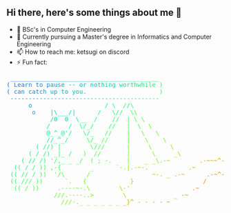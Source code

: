 ## Hi there, here's some things about me 👋

- 🔭 BSc's in Computer Engineering
- 🌱 Currently pursuing a Master's degree in Informatics and Computer Engineering  
- 📫 How to reach me: ketsugi on discord 
- ⚡ Fun fact:
<pre><font color="#285BFB"> </font><font color="#255FFA">_</font><font color="#2264F9">_</font><font color="#1F68F7">_</font><font color="#1D6CF6">_</font><font color="#1A70F4">_</font><font color="#1874F3">_</font><font color="#1578F1">_</font><font color="#137DEF">_</font><font color="#1181ED">_</font><font color="#0F85EB">_</font><font color="#0D89E8">_</font><font color="#0B8EE6">_</font><font color="#0A92E3">_</font><font color="#0896E1">_</font><font color="#079ADE">_</font><font color="#059EDB">_</font><font color="#04A2D8">_</font><font color="#03A6D5">_</font><font color="#03AAD2">_</font><font color="#02AECE">_</font><font color="#01B2CB">_</font><font color="#01B6C7">_</font><font color="#01BAC4">_</font><font color="#01BEC0">_</font><font color="#01C1BD">_</font><font color="#01C5B9">_</font><font color="#01C8B5">_</font><font color="#01CCB1">_</font><font color="#02CFAD">_</font><font color="#03D2A9">_</font><font color="#04D6A5">_</font><font color="#05D9A1">_</font><font color="#06DC9D">_</font><font color="#07DE99">_</font><font color="#08E195">_</font><font color="#0AE491">_</font><font color="#0CE68D">_</font><font color="#0DE988">_</font><font color="#0FEB84">_</font><font color="#11ED80">_</font><font color="#14EF7C">_</font>
<font color="#1F68F7">(</font><font color="#1D6CF6"> </font><font color="#1A70F4">L</font><font color="#1874F3">e</font><font color="#1578F1">a</font><font color="#137DEF">r</font><font color="#1181ED">n</font><font color="#0F85EB"> </font><font color="#0D89E8">t</font><font color="#0B8EE6">o</font><font color="#0A92E3"> </font><font color="#0896E1">p</font><font color="#079ADE">a</font><font color="#059EDB">u</font><font color="#04A2D8">s</font><font color="#03A6D5">e</font><font color="#03AAD2"> </font><font color="#02AECE">-</font><font color="#01B2CB">-</font><font color="#01B6C7"> </font><font color="#01BAC4">o</font><font color="#01BEC0">r</font><font color="#01C1BD"> </font><font color="#01C5B9">n</font><font color="#01C8B5">o</font><font color="#01CCB1">t</font><font color="#02CFAD">h</font><font color="#03D2A9">i</font><font color="#04D6A5">n</font><font color="#05D9A1">g</font><font color="#06DC9D"> </font><font color="#07DE99">w</font><font color="#08E195">o</font><font color="#0AE491">r</font><font color="#0CE68D">t</font><font color="#0DE988">h</font><font color="#0FEB84">w</font><font color="#11ED80">h</font><font color="#14EF7C">i</font><font color="#16F177">l</font><font color="#18F373">e</font><font color="#1BF56F"> </font><font color="#1DF66B">)</font>
<font color="#1874F3">(</font><font color="#1578F1"> </font><font color="#137DEF">c</font><font color="#1181ED">a</font><font color="#0F85EB">n</font><font color="#0D89E8"> </font><font color="#0B8EE6">c</font><font color="#0A92E3">a</font><font color="#0896E1">t</font><font color="#079ADE">c</font><font color="#059EDB">h</font><font color="#04A2D8"> </font><font color="#03A6D5">u</font><font color="#03AAD2">p</font><font color="#02AECE"> </font><font color="#01B2CB">t</font><font color="#01B6C7">o</font><font color="#01BAC4"> </font><font color="#01BEC0">y</font><font color="#01C1BD">o</font><font color="#01C5B9">u</font><font color="#01C8B5">.</font><font color="#01CCB1"> </font><font color="#02CFAD"> </font><font color="#03D2A9"> </font><font color="#04D6A5"> </font><font color="#05D9A1"> </font><font color="#06DC9D"> </font><font color="#07DE99"> </font><font color="#08E195"> </font><font color="#0AE491"> </font><font color="#0CE68D"> </font><font color="#0DE988"> </font><font color="#0FEB84"> </font><font color="#11ED80"> </font><font color="#14EF7C"> </font><font color="#16F177"> </font><font color="#18F373"> </font><font color="#1BF56F"> </font><font color="#1DF66B"> </font><font color="#20F867"> </font><font color="#23F962"> </font><font color="#26FA5E">)</font>
<font color="#1181ED"> </font><font color="#0F85EB">-</font><font color="#0D89E8">-</font><font color="#0B8EE6">-</font><font color="#0A92E3">-</font><font color="#0896E1">-</font><font color="#079ADE">-</font><font color="#059EDB">-</font><font color="#04A2D8">-</font><font color="#03A6D5">-</font><font color="#03AAD2">-</font><font color="#02AECE">-</font><font color="#01B2CB">-</font><font color="#01B6C7">-</font><font color="#01BAC4">-</font><font color="#01BEC0">-</font><font color="#01C1BD">-</font><font color="#01C5B9">-</font><font color="#01C8B5">-</font><font color="#01CCB1">-</font><font color="#02CFAD">-</font><font color="#03D2A9">-</font><font color="#04D6A5">-</font><font color="#05D9A1">-</font><font color="#06DC9D">-</font><font color="#07DE99">-</font><font color="#08E195">-</font><font color="#0AE491">-</font><font color="#0CE68D">-</font><font color="#0DE988">-</font><font color="#0FEB84">-</font><font color="#11ED80">-</font><font color="#14EF7C">-</font><font color="#16F177">-</font><font color="#18F373">-</font><font color="#1BF56F">-</font><font color="#1DF66B">-</font><font color="#20F867">-</font><font color="#23F962">-</font><font color="#26FA5E">-</font><font color="#29FB5A">-</font><font color="#2CFC56">-</font>
<font color="#0B8EE6"> </font><font color="#0A92E3"> </font><font color="#0896E1"> </font><font color="#079ADE"> </font><font color="#059EDB"> </font><font color="#04A2D8"> </font><font color="#03A6D5">o</font><font color="#03AAD2"> </font><font color="#02AECE"> </font><font color="#01B2CB"> </font><font color="#01B6C7"> </font><font color="#01BAC4"> </font><font color="#01BEC0"> </font><font color="#01C1BD"> </font><font color="#01C5B9"> </font><font color="#01C8B5"> </font><font color="#01CCB1"> </font><font color="#02CFAD"> </font><font color="#03D2A9"> </font><font color="#04D6A5"> </font><font color="#05D9A1"> </font><font color="#06DC9D"> </font><font color="#07DE99"> </font><font color="#08E195"> </font><font color="#0AE491"> </font><font color="#0CE68D"> </font><font color="#0DE988"> </font><font color="#0FEB84">/</font><font color="#11ED80"> </font><font color="#14EF7C">\</font><font color="#16F177"> </font><font color="#18F373"> </font><font color="#1BF56F">/</font><font color="#1DF66B">/</font><font color="#20F867">\</font>
<font color="#079ADE"> </font><font color="#059EDB"> </font><font color="#04A2D8"> </font><font color="#03A6D5"> </font><font color="#03AAD2"> </font><font color="#02AECE"> </font><font color="#01B2CB"> </font><font color="#01B6C7">o</font><font color="#01BAC4"> </font><font color="#01BEC0"> </font><font color="#01C1BD"> </font><font color="#01C5B9"> </font><font color="#01C8B5">|</font><font color="#01CCB1">\</font><font color="#02CFAD">_</font><font color="#03D2A9">_</font><font color="#04D6A5">_</font><font color="#05D9A1">/</font><font color="#06DC9D">|</font><font color="#07DE99"> </font><font color="#08E195"> </font><font color="#0AE491"> </font><font color="#0CE68D"> </font><font color="#0DE988"> </font><font color="#0FEB84"> </font><font color="#11ED80">/</font><font color="#14EF7C"> </font><font color="#16F177"> </font><font color="#18F373"> </font><font color="#1BF56F">\</font><font color="#1DF66B">/</font><font color="#20F867">/</font><font color="#23F962"> </font><font color="#26FA5E"> </font><font color="#29FB5A">\</font><font color="#2CFC56">\</font>
<font color="#03A6D5"> </font><font color="#03AAD2"> </font><font color="#02AECE"> </font><font color="#01B2CB"> </font><font color="#01B6C7"> </font><font color="#01BAC4"> </font><font color="#01BEC0"> </font><font color="#01C1BD"> </font><font color="#01C5B9"> </font><font color="#01C8B5"> </font><font color="#01CCB1"> </font><font color="#02CFAD"> </font><font color="#03D2A9">/</font><font color="#04D6A5">0</font><font color="#05D9A1"> </font><font color="#06DC9D"> </font><font color="#07DE99">0</font><font color="#08E195"> </font><font color="#0AE491"> </font><font color="#0CE68D">\</font><font color="#0DE988">_</font><font color="#0FEB84">_</font><font color="#11ED80"> </font><font color="#14EF7C"> </font><font color="#16F177">/</font><font color="#18F373"> </font><font color="#1BF56F"> </font><font color="#1DF66B"> </font><font color="#20F867"> </font><font color="#23F962">/</font><font color="#26FA5E">/</font><font color="#29FB5A"> </font><font color="#2CFC56"> </font><font color="#2FFD52">|</font><font color="#33FD4E"> </font><font color="#36FE4A">\</font><font color="#3AFE47"> </font><font color="#3DFE43">\</font><font color="#41FE3F"> </font><font color="#44FE3C"> </font><font color="#48FE38"> </font><font color="#4CFE35"> </font>
<font color="#01B2CB"> </font><font color="#01B6C7"> </font><font color="#01BAC4"> </font><font color="#01BEC0"> </font><font color="#01C1BD"> </font><font color="#01C5B9"> </font><font color="#01C8B5"> </font><font color="#01CCB1"> </font><font color="#02CFAD"> </font><font color="#03D2A9"> </font><font color="#04D6A5"> </font><font color="#05D9A1">/</font><font color="#06DC9D"> </font><font color="#07DE99"> </font><font color="#08E195"> </font><font color="#0AE491"> </font><font color="#0CE68D"> </font><font color="#0DE988">/</font><font color="#0FEB84"> </font><font color="#11ED80"> </font><font color="#14EF7C">\</font><font color="#16F177">/</font><font color="#18F373">_</font><font color="#1BF56F">/</font><font color="#1DF66B"> </font><font color="#20F867"> </font><font color="#23F962"> </font><font color="#26FA5E"> </font><font color="#29FB5A">/</font><font color="#2CFC56">/</font><font color="#2FFD52"> </font><font color="#33FD4E"> </font><font color="#36FE4A"> </font><font color="#3AFE47">|</font><font color="#3DFE43"> </font><font color="#41FE3F"> </font><font color="#44FE3C">\</font><font color="#48FE38"> </font><font color="#4CFE35"> </font><font color="#50FD31">\</font><font color="#54FD2E"> </font><font color="#58FC2B"> </font>
<font color="#01BEC0"> </font><font color="#01C1BD"> </font><font color="#01C5B9"> </font><font color="#01C8B5"> </font><font color="#01CCB1"> </font><font color="#02CFAD"> </font><font color="#03D2A9"> </font><font color="#04D6A5"> </font><font color="#05D9A1"> </font><font color="#06DC9D"> </font><font color="#07DE99"> </font><font color="#08E195">@</font><font color="#0AE491">_</font><font color="#0CE68D">^</font><font color="#0DE988">_</font><font color="#0FEB84">@</font><font color="#11ED80">&apos;</font><font color="#14EF7C">/</font><font color="#16F177"> </font><font color="#18F373"> </font><font color="#1BF56F"> </font><font color="#1DF66B">\</font><font color="#20F867">/</font><font color="#23F962">_</font><font color="#26FA5E"> </font><font color="#29FB5A"> </font><font color="#2CFC56"> </font><font color="#2FFD52">/</font><font color="#33FD4E">/</font><font color="#36FE4A"> </font><font color="#3AFE47"> </font><font color="#3DFE43"> </font><font color="#41FE3F"> </font><font color="#44FE3C">|</font><font color="#48FE38"> </font><font color="#4CFE35"> </font><font color="#50FD31"> </font><font color="#54FD2E">\</font><font color="#58FC2B"> </font><font color="#5CFB28"> </font><font color="#60FA25"> </font><font color="#64F922">\</font><font color="#68F71F"> </font>
<font color="#01C8B5"> </font><font color="#01CCB1"> </font><font color="#02CFAD"> </font><font color="#03D2A9"> </font><font color="#04D6A5"> </font><font color="#05D9A1"> </font><font color="#06DC9D"> </font><font color="#07DE99"> </font><font color="#08E195"> </font><font color="#0AE491"> </font><font color="#0CE68D"> </font><font color="#0DE988">/</font><font color="#0FEB84">/</font><font color="#11ED80">_</font><font color="#14EF7C">^</font><font color="#16F177">_</font><font color="#18F373">/</font><font color="#1BF56F"> </font><font color="#1DF66B"> </font><font color="#20F867"> </font><font color="#23F962"> </font><font color="#26FA5E"> </font><font color="#29FB5A">\</font><font color="#2CFC56">/</font><font color="#2FFD52">_</font><font color="#33FD4E"> </font><font color="#36FE4A">/</font><font color="#3AFE47">/</font><font color="#3DFE43"> </font><font color="#41FE3F"> </font><font color="#44FE3C"> </font><font color="#48FE38"> </font><font color="#4CFE35"> </font><font color="#50FD31">|</font><font color="#54FD2E"> </font><font color="#58FC2B"> </font><font color="#5CFB28"> </font><font color="#60FA25"> </font><font color="#64F922">\</font><font color="#68F71F"> </font><font color="#6DF61C"> </font><font color="#71F41A"> </font><font color="#75F217"> </font><font color="#79F115">\</font>
<font color="#03D2A9"> </font><font color="#04D6A5"> </font><font color="#05D9A1"> </font><font color="#06DC9D"> </font><font color="#07DE99"> </font><font color="#08E195"> </font><font color="#0AE491"> </font><font color="#0CE68D"> </font><font color="#0DE988">(</font><font color="#0FEB84"> </font><font color="#11ED80">/</font><font color="#14EF7C">/</font><font color="#16F177">)</font><font color="#18F373"> </font><font color="#1BF56F">|</font><font color="#1DF66B"> </font><font color="#20F867"> </font><font color="#23F962"> </font><font color="#26FA5E"> </font><font color="#29FB5A"> </font><font color="#2CFC56"> </font><font color="#2FFD52"> </font><font color="#33FD4E"> </font><font color="#36FE4A">\</font><font color="#3AFE47">/</font><font color="#3DFE43">/</font><font color="#41FE3F">/</font><font color="#44FE3C"> </font><font color="#48FE38"> </font><font color="#4CFE35"> </font><font color="#50FD31"> </font><font color="#54FD2E"> </font><font color="#58FC2B"> </font><font color="#5CFB28">|</font><font color="#60FA25"> </font><font color="#64F922"> </font><font color="#68F71F"> </font><font color="#6DF61C"> </font><font color="#71F41A"> </font><font color="#75F217">\</font><font color="#79F115"> </font><font color="#7DEF13"> </font><font color="#82EC10"> </font><font color="#86EA0E"> </font><font color="#8AE80D"> </font><font color="#8EE50B">\</font>
<font color="#06DC9D"> </font><font color="#07DE99"> </font><font color="#08E195"> </font><font color="#0AE491"> </font><font color="#0CE68D"> </font><font color="#0DE988"> </font><font color="#0FEB84">(</font><font color="#11ED80"> </font><font color="#14EF7C">/</font><font color="#16F177"> </font><font color="#18F373">/</font><font color="#1BF56F">)</font><font color="#1DF66B"> </font><font color="#20F867">_</font><font color="#23F962">|</font><font color="#26FA5E">_</font><font color="#29FB5A"> </font><font color="#2CFC56">/</font><font color="#2FFD52"> </font><font color="#33FD4E"> </font><font color="#36FE4A"> </font><font color="#3AFE47">)</font><font color="#3DFE43"> </font><font color="#41FE3F"> </font><font color="#44FE3C">/</font><font color="#48FE38">/</font><font color="#4CFE35"> </font><font color="#50FD31"> </font><font color="#54FD2E"> </font><font color="#58FC2B"> </font><font color="#5CFB28"> </font><font color="#60FA25"> </font><font color="#64F922"> </font><font color="#68F71F">|</font><font color="#6DF61C"> </font><font color="#71F41A"> </font><font color="#75F217"> </font><font color="#79F115"> </font><font color="#7DEF13"> </font><font color="#82EC10"> </font><font color="#86EA0E">\</font><font color="#8AE80D"> </font><font color="#8EE50B"> </font><font color="#92E309"> </font><font color="#97E008"> </font><font color="#9BDD06"> </font><font color="#9FDA05">_</font><font color="#A3D704">\</font>
<font color="#0AE491"> </font><font color="#0CE68D"> </font><font color="#0DE988"> </font><font color="#0FEB84"> </font><font color="#11ED80">(</font><font color="#14EF7C"> </font><font color="#16F177">/</font><font color="#18F373">/</font><font color="#1BF56F"> </font><font color="#1DF66B">/</font><font color="#20F867">)</font><font color="#23F962"> </font><font color="#26FA5E">&apos;</font><font color="#29FB5A">/</font><font color="#2CFC56">,</font><font color="#2FFD52">_</font><font color="#33FD4E"> </font><font color="#36FE4A">_</font><font color="#3AFE47"> </font><font color="#3DFE43">_</font><font color="#41FE3F">/</font><font color="#44FE3C"> </font><font color="#48FE38"> </font><font color="#4CFE35">(</font><font color="#50FD31"> </font><font color="#54FD2E">;</font><font color="#58FC2B"> </font><font color="#5CFB28">-</font><font color="#60FA25">.</font><font color="#64F922"> </font><font color="#68F71F"> </font><font color="#6DF61C"> </font><font color="#71F41A"> </font><font color="#75F217">|</font><font color="#79F115"> </font><font color="#7DEF13"> </font><font color="#82EC10"> </font><font color="#86EA0E"> </font><font color="#8AE80D">_</font><font color="#8EE50B"> </font><font color="#92E309">_</font><font color="#97E008">\</font><font color="#9BDD06">.</font><font color="#9FDA05">-</font><font color="#A3D704">~</font><font color="#A7D403"> </font><font color="#ABD102"> </font><font color="#AFCE02"> </font><font color="#B3CA01"> </font><font color="#B7C701"> </font><font color="#BBC301"> </font><font color="#BEC001"> </font><font color="#C2BC01"> </font><font color="#C5B801">.</font><font color="#C9B401">-</font><font color="#CCB102">~</font><font color="#D0AD02">~</font><font color="#D3A903">~</font><font color="#D6A504">^</font><font color="#D9A105">-</font><font color="#DC9D06">.</font>
<font color="#0FEB84"> </font><font color="#11ED80"> </font><font color="#14EF7C">(</font><font color="#16F177">(</font><font color="#18F373"> </font><font color="#1BF56F">/</font><font color="#1DF66B"> </font><font color="#20F867">/</font><font color="#23F962"> </font><font color="#26FA5E">)</font><font color="#29FB5A">)</font><font color="#2CFC56"> </font><font color="#2FFD52">,</font><font color="#33FD4E">-</font><font color="#36FE4A">{</font><font color="#3AFE47"> </font><font color="#3DFE43"> </font><font color="#41FE3F"> </font><font color="#44FE3C"> </font><font color="#48FE38"> </font><font color="#4CFE35"> </font><font color="#50FD31"> </font><font color="#54FD2E"> </font><font color="#58FC2B">_</font><font color="#5CFB28"> </font><font color="#60FA25"> </font><font color="#64F922"> </font><font color="#68F71F"> </font><font color="#6DF61C"> </font><font color="#71F41A"> </font><font color="#75F217">`</font><font color="#79F115">-</font><font color="#7DEF13">.</font><font color="#82EC10">|</font><font color="#86EA0E">.</font><font color="#8AE80D">-</font><font color="#8EE50B">~</font><font color="#92E309">-</font><font color="#97E008">.</font><font color="#9BDD06"> </font><font color="#9FDA05"> </font><font color="#A3D704"> </font><font color="#A7D403"> </font><font color="#ABD102"> </font><font color="#AFCE02"> </font><font color="#B3CA01"> </font><font color="#B7C701"> </font><font color="#BBC301"> </font><font color="#BEC001"> </font><font color="#C2BC01"> </font><font color="#C5B801">.</font><font color="#C9B401">~</font><font color="#CCB102"> </font><font color="#D0AD02"> </font><font color="#D3A903"> </font><font color="#D6A504"> </font><font color="#D9A105"> </font><font color="#DC9D06"> </font><font color="#DF9807"> </font><font color="#E29409"> </font><font color="#E4900A"> </font><font color="#E78C0C">`</font><font color="#E9880E">.</font>
<font color="#16F177"> </font><font color="#18F373">(</font><font color="#1BF56F">(</font><font color="#1DF66B"> </font><font color="#20F867">/</font><font color="#23F962">/</font><font color="#26FA5E"> </font><font color="#29FB5A">/</font><font color="#2CFC56"> </font><font color="#2FFD52">)</font><font color="#33FD4E">)</font><font color="#36FE4A"> </font><font color="#3AFE47"> </font><font color="#3DFE43">&apos;</font><font color="#41FE3F">/</font><font color="#44FE3C">\</font><font color="#48FE38"> </font><font color="#4CFE35"> </font><font color="#50FD31"> </font><font color="#54FD2E"> </font><font color="#58FC2B"> </font><font color="#5CFB28"> </font><font color="#60FA25">/</font><font color="#64F922"> </font><font color="#68F71F"> </font><font color="#6DF61C"> </font><font color="#71F41A"> </font><font color="#75F217"> </font><font color="#79F115"> </font><font color="#7DEF13"> </font><font color="#82EC10"> </font><font color="#86EA0E"> </font><font color="#8AE80D"> </font><font color="#8EE50B"> </font><font color="#92E309"> </font><font color="#97E008"> </font><font color="#9BDD06"> </font><font color="#9FDA05"> </font><font color="#A3D704"> </font><font color="#A7D403"> </font><font color="#ABD102">~</font><font color="#AFCE02">-</font><font color="#B3CA01">.</font><font color="#B7C701"> </font><font color="#BBC301">_</font><font color="#BEC001"> </font><font color="#C2BC01">.</font><font color="#C5B801">-</font><font color="#C9B401">~</font><font color="#CCB102"> </font><font color="#D0AD02"> </font><font color="#D3A903"> </font><font color="#D6A504"> </font><font color="#D9A105"> </font><font color="#DC9D06"> </font><font color="#DF9807">.</font><font color="#E29409">-</font><font color="#E4900A">~</font><font color="#E78C0C">^</font><font color="#E9880E">-</font><font color="#EC8310">.</font><font color="#EE7F12"> </font><font color="#F07B14"> </font><font color="#F27716">\</font>
<font color="#1DF66B"> </font><font color="#20F867">(</font><font color="#23F962">(</font><font color="#26FA5E"> </font><font color="#29FB5A">/</font><font color="#2CFC56">/</font><font color="#2FFD52">/</font><font color="#33FD4E"> </font><font color="#36FE4A">)</font><font color="#3AFE47">)</font><font color="#3DFE43"> </font><font color="#41FE3F"> </font><font color="#44FE3C"> </font><font color="#48FE38"> </font><font color="#4CFE35"> </font><font color="#50FD31"> </font><font color="#54FD2E">`</font><font color="#58FC2B">.</font><font color="#5CFB28"> </font><font color="#60FA25"> </font><font color="#64F922"> </font><font color="#68F71F">{</font><font color="#6DF61C"> </font><font color="#71F41A"> </font><font color="#75F217"> </font><font color="#79F115"> </font><font color="#7DEF13"> </font><font color="#82EC10"> </font><font color="#86EA0E"> </font><font color="#8AE80D"> </font><font color="#8EE50B"> </font><font color="#92E309"> </font><font color="#97E008"> </font><font color="#9BDD06"> </font><font color="#9FDA05">}</font><font color="#A3D704"> </font><font color="#A7D403"> </font><font color="#ABD102"> </font><font color="#AFCE02"> </font><font color="#B3CA01"> </font><font color="#B7C701"> </font><font color="#BBC301"> </font><font color="#BEC001"> </font><font color="#C2BC01"> </font><font color="#C5B801"> </font><font color="#C9B401"> </font><font color="#CCB102"> </font><font color="#D0AD02"> </font><font color="#D3A903"> </font><font color="#D6A504"> </font><font color="#D9A105"> </font><font color="#DC9D06"> </font><font color="#DF9807"> </font><font color="#E29409"> </font><font color="#E4900A">/</font><font color="#E78C0C"> </font><font color="#E9880E"> </font><font color="#EC8310"> </font><font color="#EE7F12"> </font><font color="#F07B14"> </font><font color="#F27716"> </font><font color="#F37219">\</font><font color="#F56E1B"> </font><font color="#F76A1E"> </font><font color="#F86621">\</font>
<font color="#26FA5E"> </font><font color="#29FB5A"> </font><font color="#2CFC56">(</font><font color="#2FFD52">(</font><font color="#33FD4E"> </font><font color="#36FE4A">/</font><font color="#3AFE47"> </font><font color="#3DFE43">)</font><font color="#41FE3F">)</font><font color="#44FE3C"> </font><font color="#48FE38"> </font><font color="#4CFE35"> </font><font color="#50FD31"> </font><font color="#54FD2E"> </font><font color="#58FC2B">.</font><font color="#5CFB28">-</font><font color="#60FA25">-</font><font color="#64F922">-</font><font color="#68F71F">-</font><font color="#6DF61C">~</font><font color="#71F41A">-</font><font color="#75F217">.</font><font color="#79F115">\</font><font color="#7DEF13"> </font><font color="#82EC10"> </font><font color="#86EA0E"> </font><font color="#8AE80D"> </font><font color="#8EE50B"> </font><font color="#92E309"> </font><font color="#97E008"> </font><font color="#9BDD06"> </font><font color="#9FDA05">\</font><font color="#A3D704">-</font><font color="#A7D403">&apos;</font><font color="#ABD102"> </font><font color="#AFCE02"> </font><font color="#B3CA01"> </font><font color="#B7C701"> </font><font color="#BBC301"> </font><font color="#BEC001"> </font><font color="#C2BC01"> </font><font color="#C5B801"> </font><font color="#C9B401"> </font><font color="#CCB102"> </font><font color="#D0AD02"> </font><font color="#D3A903"> </font><font color="#D6A504"> </font><font color="#D9A105"> </font><font color="#DC9D06"> </font><font color="#DF9807"> </font><font color="#E29409"> </font><font color="#E4900A">.</font><font color="#E78C0C">~</font><font color="#E9880E"> </font><font color="#EC8310"> </font><font color="#EE7F12"> </font><font color="#F07B14"> </font><font color="#F27716"> </font><font color="#F37219"> </font><font color="#F56E1B"> </font><font color="#F76A1E"> </font><font color="#F86621"> </font><font color="#F96223">\</font><font color="#FA5E26"> </font><font color="#FB5A29"> </font><font color="#FC562D">`</font><font color="#FD5230">.</font><font color="#FE4E33"> </font><font color="#FE4A37">\</font><font color="#FE463A">^</font><font color="#FE423E">-</font><font color="#FE3F41">.</font>
<font color="#2FFD52"> </font><font color="#33FD4E"> </font><font color="#36FE4A"> </font><font color="#3AFE47"> </font><font color="#3DFE43"> </font><font color="#41FE3F"> </font><font color="#44FE3C"> </font><font color="#48FE38"> </font><font color="#4CFE35"> </font><font color="#50FD31"> </font><font color="#54FD2E"> </font><font color="#58FC2B"> </font><font color="#5CFB28"> </font><font color="#60FA25">/</font><font color="#64F922">/</font><font color="#68F71F">/</font><font color="#6DF61C">.</font><font color="#71F41A">-</font><font color="#75F217">-</font><font color="#79F115">-</font><font color="#7DEF13">-</font><font color="#82EC10">.</font><font color="#86EA0E">.</font><font color="#8AE80D">&gt;</font><font color="#8EE50B"> </font><font color="#92E309"> </font><font color="#97E008"> </font><font color="#9BDD06"> </font><font color="#9FDA05"> </font><font color="#A3D704"> </font><font color="#A7D403"> </font><font color="#ABD102"> </font><font color="#AFCE02">\</font><font color="#B3CA01"> </font><font color="#B7C701"> </font><font color="#BBC301"> </font><font color="#BEC001"> </font><font color="#C2BC01"> </font><font color="#C5B801"> </font><font color="#C9B401"> </font><font color="#CCB102"> </font><font color="#D0AD02"> </font><font color="#D3A903"> </font><font color="#D6A504"> </font><font color="#D9A105"> </font><font color="#DC9D06"> </font><font color="#DF9807">_</font><font color="#E29409"> </font><font color="#E4900A">-</font><font color="#E78C0C">~</font><font color="#E9880E"> </font><font color="#EC8310"> </font><font color="#EE7F12"> </font><font color="#F07B14"> </font><font color="#F27716"> </font><font color="#F37219"> </font><font color="#F56E1B"> </font><font color="#F76A1E"> </font><font color="#F86621"> </font><font color="#F96223"> </font><font color="#FA5E26"> </font><font color="#FB5A29"> </font><font color="#FC562D"> </font><font color="#FD5230">`</font><font color="#FE4E33">.</font><font color="#FE4A37"> </font><font color="#FE463A"> </font><font color="#FE423E">^</font><font color="#FE3F41">-</font><font color="#FE3B45">`</font><font color="#FE3749"> </font><font color="#FE344D"> </font><font color="#FD3151">^</font><font color="#FC2D55">-</font><font color="#FC2A59">_</font>
<font color="#3AFE47"> </font><font color="#3DFE43"> </font><font color="#41FE3F"> </font><font color="#44FE3C"> </font><font color="#48FE38"> </font><font color="#4CFE35"> </font><font color="#50FD31"> </font><font color="#54FD2E"> </font><font color="#58FC2B"> </font><font color="#5CFB28"> </font><font color="#60FA25"> </font><font color="#64F922"> </font><font color="#68F71F"> </font><font color="#6DF61C"> </font><font color="#71F41A"> </font><font color="#75F217">/</font><font color="#79F115">/</font><font color="#7DEF13">/</font><font color="#82EC10">-</font><font color="#86EA0E">.</font><font color="#8AE80D">_</font><font color="#8EE50B"> </font><font color="#92E309">_</font><font color="#97E008"> </font><font color="#9BDD06">_</font><font color="#9FDA05"> </font><font color="#A3D704">_</font><font color="#A7D403"> </font><font color="#ABD102">_</font><font color="#AFCE02"> </font><font color="#B3CA01">_</font><font color="#B7C701"> </font><font color="#BBC301">_</font><font color="#BEC001">}</font><font color="#C2BC01">^</font><font color="#C5B801"> </font><font color="#C9B401">-</font><font color="#CCB102"> </font><font color="#D0AD02">-</font><font color="#D3A903"> </font><font color="#D6A504">-</font><font color="#D9A105"> </font><font color="#DC9D06">-</font><font color="#DF9807"> </font><font color="#E29409">~</font><font color="#E4900A"> </font><font color="#E78C0C"> </font><font color="#E9880E"> </font><font color="#EC8310"> </font><font color="#EE7F12"> </font><font color="#F07B14"> </font><font color="#F27716"> </font><font color="#F37219"> </font><font color="#F56E1B"> </font><font color="#F76A1E"> </font><font color="#F86621"> </font><font color="#F96223"> </font><font color="#FA5E26"> </font><font color="#FB5A29"> </font><font color="#FC562D"> </font><font color="#FD5230"> </font><font color="#FE4E33"> </font><font color="#FE4A37"> </font><font color="#FE463A"> </font><font color="#FE423E"> </font><font color="#FE3F41"> </font><font color="#FE3B45">~</font><font color="#FE3749">-</font><font color="#FE344D">-</font><font color="#FD3151"> </font><font color="#FC2D55">,</font><font color="#FC2A59">.</font><font color="#FB275D">-</font><font color="#FA2461">~</font>
<font color="#44FE3C"> </font><font color="#48FE38"> </font><font color="#4CFE35"> </font><font color="#50FD31"> </font><font color="#54FD2E"> </font><font color="#58FC2B"> </font><font color="#5CFB28"> </font><font color="#60FA25"> </font><font color="#64F922"> </font><font color="#68F71F"> </font><font color="#6DF61C"> </font><font color="#71F41A"> </font><font color="#75F217"> </font><font color="#79F115"> </font><font color="#7DEF13"> </font><font color="#82EC10"> </font><font color="#86EA0E"> </font><font color="#8AE80D"> </font><font color="#8EE50B"> </font><font color="#92E309"> </font><font color="#97E008"> </font><font color="#9BDD06"> </font><font color="#9FDA05"> </font><font color="#A3D704"> </font><font color="#A7D403"> </font><font color="#ABD102"> </font><font color="#AFCE02"> </font><font color="#B3CA01"> </font><font color="#B7C701"> </font><font color="#BBC301"> </font><font color="#BEC001"> </font><font color="#C2BC01"> </font><font color="#C5B801"> </font><font color="#C9B401"> </font><font color="#CCB102"> </font><font color="#D0AD02"> </font><font color="#D3A903"> </font><font color="#D6A504"> </font><font color="#D9A105"> </font><font color="#DC9D06"> </font><font color="#DF9807"> </font><font color="#E29409"> </font><font color="#E4900A"> </font><font color="#E78C0C"> </font><font color="#E9880E"> </font><font color="#EC8310"> </font><font color="#EE7F12"> </font><font color="#F07B14"> </font><font color="#F27716"> </font><font color="#F37219"> </font><font color="#F56E1B"> </font><font color="#F76A1E"> </font><font color="#F86621"> </font><font color="#F96223"> </font><font color="#FA5E26"> </font><font color="#FB5A29"> </font><font color="#FC562D"> </font><font color="#FD5230"> </font><font color="#FE4E33"> </font><font color="#FE4A37"> </font><font color="#FE463A"> </font><font color="#FE423E"> </font><font color="#FE3F41"> </font><font color="#FE3B45"> </font><font color="#FE3749"> </font><font color="#FE344D"> </font><font color="#FD3151">/</font><font color="#FC2D55">.</font><font color="#FC2A59">-</font><font color="#FB275D">~</font>
</pre>
